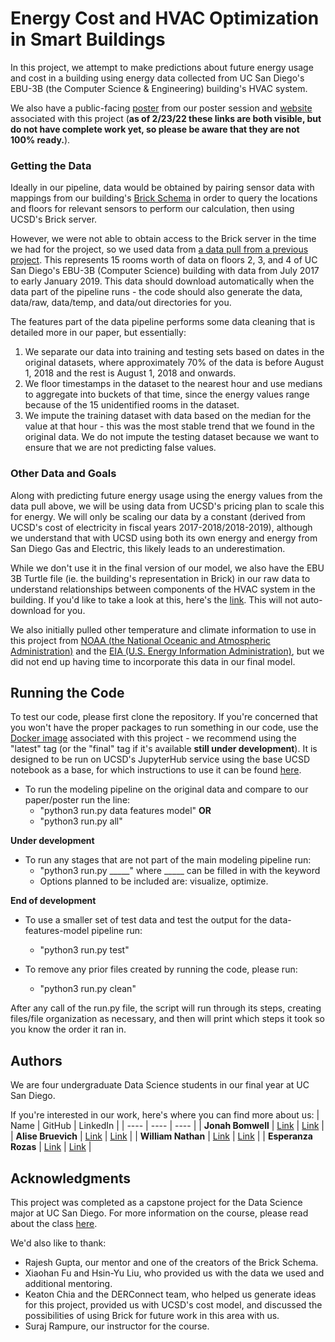 # Energy Cost and HVAC Optimization in Smart Buildings

In this project, we attempt to make predictions about future energy usage and cost in a building using energy data collected from UC San Diego's EBU-3B (the Computer Science & Engineering) building's HVAC system.

We also have a public-facing [poster](https://www.canva.com/design/DAFZKQlLOLo/2ALw0oHRO8qrPj--Q-8huw/view?utm_content=DAFZKQlLOLo&utm_campaign=designshare&utm_medium=link&utm_source=publishsharelink) from our poster session and [website](https://xenonition.github.io/) associated with this project (**as of 2/23/22 these links are both visible, but do not have complete work yet, so please be aware that they are not 100% ready.**).

### Getting the Data
Ideally in our pipeline, data would be obtained by pairing sensor data with mappings from our building's [Brick Schema](https://brickschema.org/) in order to query the locations and floors for relevant sensors to perform our calculation, then using UCSD's Brick server.

However, we were not able to obtain access to the Brick server in the time we had for the project, so we used data from [a data pull from a previous project](https://github.com/HYDesmondLiu/B2RL/tree/master/real_building_buffers). This represents 15 rooms worth of data on floors 2, 3, and 4 of UC San Diego's EBU-3B (Computer Science) building with data from July 2017 to early January 2019. This data should download automatically when the data part of the pipeline runs - the code should also generate the data, data/raw, data/temp, and data/out directories for you.

The features part of the data pipeline performs some data cleaning that is detailed more in our paper, but essentially:
1. We separate our data into training and testing sets based on dates in the original datasets, where approximately 70% of the data is before August 1, 2018 and the rest is August 1, 2018 and onwards.
2. We floor timestamps in the dataset to the nearest hour and use medians to aggregate into buckets of that time, since the energy values range because of the 15 unidentified rooms in the dataset.
3. We impute the training dataset with data based on the median for the value at that hour - this was the most stable trend that we found in the original data. We do not impute the testing dataset because we want to ensure that we are not predicting false values.


### Other Data and Goals
Along with predicting future energy usage using the energy values from the data pull above, we will be using data from UCSD's pricing plan to scale this for energy. We will only be scaling our data by a constant (derived from UCSD's cost of electricity in fiscal years 2017-2018/2018-2019), although we understand that with UCSD using both its own energy and energy from San Diego Gas and Electric, this likely leads to an underestimation.

While we don't use it in the final version of our model, we also have the EBU 3B Turtle file (ie. the building's representation in Brick) in our raw data to understand relationships between components of the HVAC system in the building. If you'd like to take a look at this, here's the [link](https://brickschema.org/ttl/ebu3b_brick.ttl). This will not auto-download for you.

We also initially pulled other temperature and climate information to use in this project from [NOAA (the National Oceanic and Atmospheric Administration)](https://www.noaa.gov/) and the [EIA (U.S. Energy Information Administration)](https://www.eia.gov/), but we did not end up having time to incorporate this data in our final model.


## Running the Code
To test our code, please first clone the repository. If you're concerned that you won't have the proper packages to run something in our code, use the [Docker image](https://hub.docker.com/repository/docker/esr76/capstone-brick-modeling/general) associated with this project - we recommend using the "latest" tag (or the "final" tag if it's available **still under development**). It is designed to be run on UCSD's JupyterHub service using the base UCSD notebook as a base, for which instructions to use it can be found [here](https://github.com/ucsd-ets/datahub-example-notebook).

- To run the modeling pipeline on the original data and compare to our paper/poster run the line:
    - "python3 run.py data features model" **OR** 
    - "python3 run.py all"

**Under development**
- To run any stages that are not part of the main modeling pipeline run:
    - "python3 run.py _____" where _____ can be filled in with the keyword
    - Options planned to be included are: visualize, optimize.

**End of development**

- To use a smaller set of test data and test the output for the data-features-model pipeline run:
    - "python3 run.py test"

- To remove any prior files created by running the code, please run:
    - "python3 run.py clean"

After any call of the run.py file, the script will run through its steps, creating files/file organization as necessary, and then will print which steps it took so you know the order it ran in.

## Authors
We are four undergraduate Data Science students in our final year at UC San Diego.

If you're interested in our work, here's where you can find more about us:
| Name | GitHub | LinkedIn |
| ---- | ---- | ---- |
| **Jonah Bomwell** | [Link](https://github.com/Jbomwell) | [Link](https://www.linkedin.com/in/jonah-bomwell-0756191b7/) | 
| **Alise Bruevich** | [Link](https://github.com/alisebruevich) | [Link](https://www.linkedin.com/in/alisebruevich/) |
| **William Nathan** | [Link](https://github.com/Xenonition) | [Link](https://www.linkedin.com/in/william-nathan-5019661b2/) |
| **Esperanza Rozas** | [Link](https://github.com/ESR76) | [Link](https://www.linkedin.com/in/esperanza-r/) |


## Acknowledgments
This project was completed as a capstone project for the Data Science major at UC San Diego.
For more information on the course, please read about the class [here](https://dsc-capstone.github.io/).

We'd also like to thank: 
- Rajesh Gupta, our mentor and one of the creators of the Brick Schema.
- Xiaohan Fu and Hsin-Yu Liu, who provided us with the data we used and additional mentoring.
- Keaton Chia and the DERConnect team, who helped us generate ideas for this project, provided us with UCSD's cost model, and discussed the possibilities of using Brick for future work in this area with us.
- Suraj Rampure, our instructor for the course.